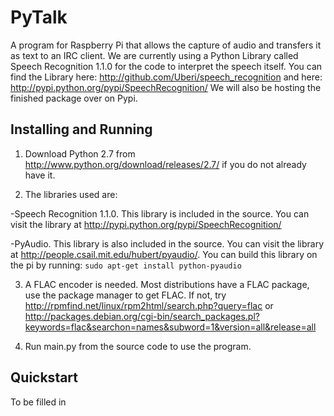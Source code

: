 PyTalk
======

A program for Raspberry Pi that allows the capture of audio and transfers it as text to an IRC client. We are currently using a Python Library called Speech Recognition 1.1.0 for the code to interpret the speech itself. You can find the Library here: http://github.com/Uberi/speech_recognition and here: http://pypi.python.org/pypi/SpeechRecognition/
We will also be hosting the finished package over on Pypi.

Installing and Running
--------
1. Download Python 2.7 from http://www.python.org/download/releases/2.7/ if you do not already have it.

2. The libraries used are:

-Speech Recognition 1.1.0. This library is included in the source. You can visit the library at       http://pypi.python.org/pypi/SpeechRecognition/

-PyAudio. This library is also included in the source. You can visit the library at http://people.csail.mit.edu/hubert/pyaudio/.
You can build this library on the pi by running:
`sudo apt-get install python-pyaudio`

3. A FLAC encoder is needed. Most distributions have a FLAC package, use the package manager to get FLAC. If not, try 
http://rpmfind.net/linux/rpm2html/search.php?query=flac or http://packages.debian.org/cgi-bin/search_packages.pl?keywords=flac&searchon=names&subword=1&version=all&release=all

4. Run main.py from the source code to use the program.

Quickstart
--------
To be filled in
